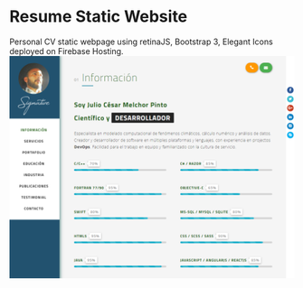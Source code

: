 # Resume Static Website
Personal CV static webpage using retinaJS, Bootstrap 3, Elegant Icons deployed on Firebase Hosting.
<img src="public/images/screenshot01.png">
